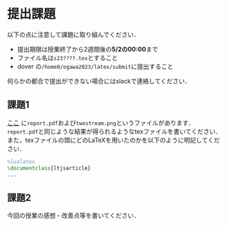 # 提出課題
以下の点に注意して課題に取り組んでください．

* 提出期限は授業終了から2週間後の**5/2の00:00**まで
* ファイル名は`s23????.tex`とすること
* dover の`/home0/ogawa2023/latex/submit`に提出すること

何らかの都合で提出ができない場合にはslackで連絡してください．
## 課題1
[ここ](https://github.com/chibutsu-utokyo/chibutsu-utokyo.github.io/tree/main/docs/LaTeX/exercise)
に`report.pdf`および`twostream.png`というファイルがあります．`report.pdf`と同じような結果が得られるようなtexファイルを書いてください．
また，texファイルの頭にどのLaTeXを用いたのかを以下のように明記してください．
```latex
%lualatex
\documentclass{ltjsarticle}
...
```

## 課題2
今回の授業の感想・改善点等を書いてください．